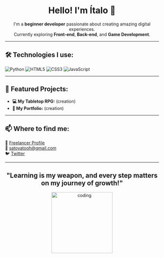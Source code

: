 <h1 align="center">Hello! I'm Ítalo 👋</h1>

<p align="center">
  I'm a <strong>beginner developer</strong> passionate about creating amazing digital experiences.<br>
  Currently exploring <strong>Front-end</strong>, <strong>Back-end</strong>, and <strong>Game Development</strong>.
</p>

---

<h2>🛠 Technologies I use:</h2>
<p>
  <img src="https://img.shields.io/badge/Python-3776AB?style=for-the-badge&logo=python&logoColor=white" alt="Python">
  <img src="https://img.shields.io/badge/HTML5-E34F26?style=for-the-badge&logo=html5&logoColor=white" alt="HTML5">
  <img src="https://img.shields.io/badge/CSS3-1572B6?style=for-the-badge&logo=css3&logoColor=white" alt="CSS3">
  <img src="https://img.shields.io/badge/JavaScript-F7DF1E?style=for-the-badge&logo=javascript&logoColor=black" alt="JavaScript">
</p>

---

<h2>🌟 Featured Projects:</h2>
<ul>
  <li><strong>💻 My Tabletop RPG:</strong> (creation)
  <li><strong>🚀 My Portfolio:</strong> (creation)
</ul>

---

<h2>📫 Where to find me:</h2>
<p>
  💼 <a href="https://yourfreelancerprofile.com">Freelancer Profile</a><br>
  📧 <a href="mailto:youremail@gmail.com">satoyatooh@gmail.com</a><br>
  🐦 <a href="https://twitter.com/yourtwitter">Twitter</a>
</p>

---

<h2 align="center">"Learning is my weapon, and every step matters on my journey of growth!"</h2>

<p align="center">
  <img src="https://media.giphy.com/media/3o7TKLEzChQ3MUx1TW/giphy.gif" alt="coding" width="200">
</p>
